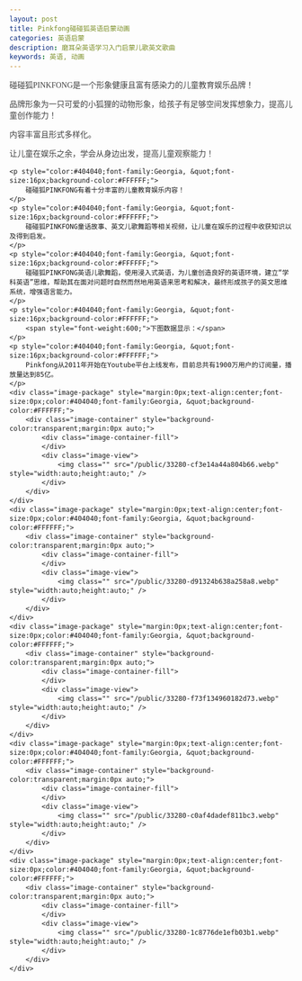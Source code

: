 ```yaml
---
layout: post
title: Pinkfong碰碰狐英语启蒙动画
categories: 英语启蒙
description: 磨耳朵英语学习入门启蒙儿歌英文歌曲
keywords: 英语, 动画
---
```

<p>
	<p style="color:#404040;font-family:Georgia, &quot;font-size:16px;background-color:#FFFFFF;">
		碰碰狐PINKFONG是一个形象健康且富有感染力的儿童教育娱乐品牌！
	</p>
	<p style="color:#404040;font-family:Georgia, &quot;font-size:16px;background-color:#FFFFFF;">
		品牌形象为一只可爱的小狐狸的动物形象，给孩子有足够空间发挥想象力，提高儿童创作能力！
	</p>
	<p style="color:#404040;font-family:Georgia, &quot;font-size:16px;background-color:#FFFFFF;">
		内容丰富且形式多样化。
	</p>
	<p style="color:#404040;font-family:Georgia, &quot;font-size:16px;background-color:#FFFFFF;">
		让儿童在娱乐之余，学会从身边出发，提高儿童观察能力！
	</p>

	<p style="color:#404040;font-family:Georgia, &quot;font-size:16px;background-color:#FFFFFF;">
		碰碰狐PINKFONG有着十分丰富的儿童教育娱乐内容！
	</p>
	<p style="color:#404040;font-family:Georgia, &quot;font-size:16px;background-color:#FFFFFF;">
		碰碰狐PINKFONG童话故事、英文儿歌舞蹈等相关视频，让儿童在娱乐的过程中收获知识以及得到启发。
	</p>
	<p style="color:#404040;font-family:Georgia, &quot;font-size:16px;background-color:#FFFFFF;">
		碰碰狐PINKFONG英语儿歌舞蹈，使用浸入式英语，为儿童创造良好的英语环境，建立“学科英语”思维，帮助其在面对问题时自然而然地用英语来思考和解决，最终形成孩子的英文思维系统，增强语言能力。
	</p>
	<p style="color:#404040;font-family:Georgia, &quot;font-size:16px;background-color:#FFFFFF;">
		<span style="font-weight:600;">下图数据显示：</span>
	</p>
	<p style="color:#404040;font-family:Georgia, &quot;font-size:16px;background-color:#FFFFFF;">
		Pinkfong从2011年开始在Youtube平台上线发布，目前总共有1900万用户的订阅量，播放量达到85亿。
	</p>
	<div class="image-package" style="margin:0px;text-align:center;font-size:0px;color:#404040;font-family:Georgia, &quot;background-color:#FFFFFF;">
		<div class="image-container" style="background-color:transparent;margin:0px auto;">
			<div class="image-container-fill">
			</div>
			<div class="image-view">
				<img class="" src="/public/33280-cf3e14a44a804b66.webp" style="width:auto;height:auto;" />
			</div>
		</div>
	</div>
	<div class="image-package" style="margin:0px;text-align:center;font-size:0px;color:#404040;font-family:Georgia, &quot;background-color:#FFFFFF;">
		<div class="image-container" style="background-color:transparent;margin:0px auto;">
			<div class="image-container-fill">
			</div>
			<div class="image-view">
				<img class="" src="/public/33280-d91324b638a258a8.webp" style="width:auto;height:auto;" />
			</div>
		</div>
	</div>
	<div class="image-package" style="margin:0px;text-align:center;font-size:0px;color:#404040;font-family:Georgia, &quot;background-color:#FFFFFF;">
		<div class="image-container" style="background-color:transparent;margin:0px auto;">
			<div class="image-container-fill">
			</div>
			<div class="image-view">
				<img class="" src="/public/33280-f73f134960182d73.webp" style="width:auto;height:auto;" />
			</div>
		</div>
	</div>
	<div class="image-package" style="margin:0px;text-align:center;font-size:0px;color:#404040;font-family:Georgia, &quot;background-color:#FFFFFF;">
		<div class="image-container" style="background-color:transparent;margin:0px auto;">
			<div class="image-container-fill">
			</div>
			<div class="image-view">
				<img class="" src="/public/33280-c0af4dadef811bc3.webp" style="width:auto;height:auto;" />
			</div>
		</div>
	</div>
	<div class="image-package" style="margin:0px;text-align:center;font-size:0px;color:#404040;font-family:Georgia, &quot;background-color:#FFFFFF;">
		<div class="image-container" style="background-color:transparent;margin:0px auto;">
			<div class="image-container-fill">
			</div>
			<div class="image-view">
				<img class="" src="/public/33280-1c8776de1efb03b1.webp" style="width:auto;height:auto;" />
			</div>
		</div>
	</div>




